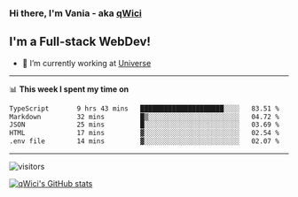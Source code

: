 ### Hi there, I'm Vania - aka [qWici][website]

## I'm a Full-stack WebDev!
- 🔭 I’m currently working at [Universe][universe]

---

📊 **This week I spent my time on**
<!--START_SECTION:waka-->

```txt
TypeScript       9 hrs 43 mins   █████████████████████░░░░   83.51 %
Markdown         32 mins         █▒░░░░░░░░░░░░░░░░░░░░░░░   04.72 %
JSON             25 mins         █░░░░░░░░░░░░░░░░░░░░░░░░   03.69 %
HTML             17 mins         ▓░░░░░░░░░░░░░░░░░░░░░░░░   02.54 %
.env file        14 mins         ▓░░░░░░░░░░░░░░░░░░░░░░░░   02.07 %
```

<!--END_SECTION:waka-->

---

![visitors](https://visitor-badge.glitch.me/badge?page_id=qWici)


[![qWici's GitHub stats](https://github-readme-stats.vercel.app/api?username=qWici)](https://github.com/qWici/github-readme-stats)

[website]: https://devkucher.com
[twitter]: https://twitter.com/KucherDev
[linkedin]: https://www.linkedin.com/in/ivankucher
[universe]: https://universeapps.limited
